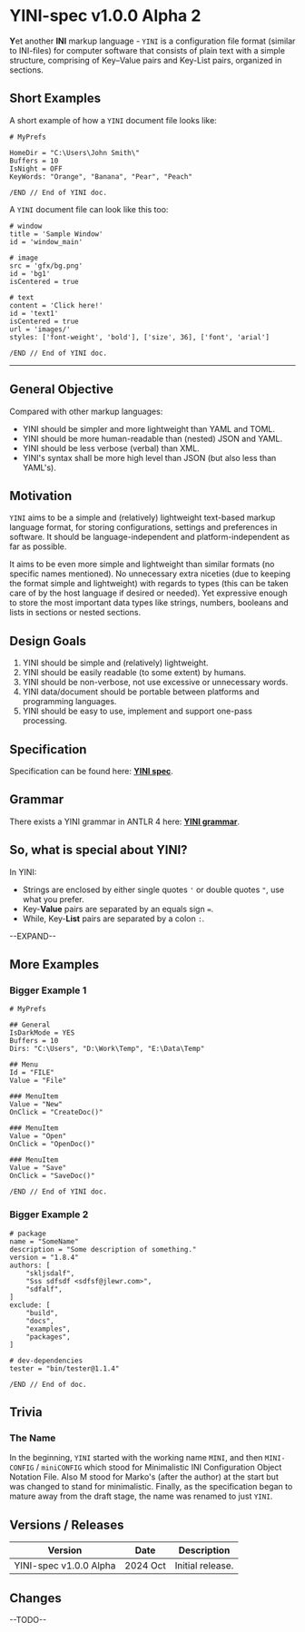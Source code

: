# YINI-spec v1.0.0 Alpha 2
**Y**et another **INI** markup language - `YINI` is a configuration file format (similar to INI-files) for computer software that consists of plain text with a simple structure, comprising of Key–Value pairs and Key-List pairs, organized in sections.

## Short Examples
A short example of how a `YINI` document file looks like:

```
# MyPrefs

HomeDir = "C:\Users\John Smith\"
Buffers = 10
IsNight = OFF
KeyWords: "Orange", "Banana", "Pear", "Peach"

/END // End of YINI doc.
```


A `YINI` document file can look like this too:
```
# window
title = 'Sample Window'
id = 'window_main'

# image
src = 'gfx/bg.png'
id = 'bg1'
isCentered = true

# text
content = 'Click here!'
id = 'text1'
isCentered = true
url = 'images/'
styles: ['font-weight', 'bold'], ['size', 36], ['font', 'arial']

/END // End of YINI doc.
```

---
## General Objective
Compared with other markup languages:
- YINI should be simpler and more lightweight than YAML and TOML.
- YINI should be more human-readable than (nested) JSON and YAML.
- YINI should be less verbose (verbal) than XML.
- YINI's syntax shall be more high level than JSON (but also less than YAML's).

## Motivation
`YINI` aims to be a simple and (relatively) lightweight text-based markup language format, for storing configurations, settings and preferences in software. It should be language-independent and platform-independent as far as possible.

It aims to be even more simple and lightweight than similar formats (no specific names mentioned). No unnecessary extra niceties (due to keeping the format simple and lightweight) with regards to types (this can be taken care of by the host language if desired or needed). Yet expressive enough to store the most important data types like strings, numbers, booleans and lists in sections or nested sections.

## Design Goals
1. YINI should be simple and (relatively) lightweight.
2. YINI should be easily readable (to some extent) by humans.
3. YINI should be non-verbose, not use excessive or unnecessary words.
4. YINI data/document should be portable between platforms and programming languages.
5. YINI should be easy to use, implement and support one-pass processing.

## Specification
Specification can be found here: **[YINI spec](<./YINI spec.md>)**.

## Grammar
There exists a YINI grammar in ANTLR 4 here: **[YINI grammar](<./Grammar-YINI.antlr4>)**.

## So, what is special about YINI?
In YINI:
- Strings are enclosed by either single quotes `'` or double quotes `"`, use what you prefer.
- Key-**Value** pairs are separated by an equals sign `=`.
- While, Key-**List** pairs are separated by a colon `:`.
  
--EXPAND--

## More Examples
### Bigger Example 1
```
# MyPrefs

## General
IsDarkMode = YES
Buffers = 10
Dirs: "C:\Users", "D:\Work\Temp", "E:\Data\Temp"

## Menu 
Id = "FILE"
Value = "File"

### MenuItem
Value = "New"
OnClick = "CreateDoc()"

### MenuItem
Value = "Open"
OnClick = "OpenDoc()"

### MenuItem
Value = "Save"
OnClick = "SaveDoc()"

/END // End of YINI doc.
```

### Bigger Example 2
```
# package
name = "SomeName"
description = "Some description of something."
version = "1.8.4"
authors: [
    "skljsdalf",
    "Sss sdfsdf <sdfsf@jlewr.com>",
    "sdfalf",
]
exclude: [
    "build",
    "docs",
    "examples",
    "packages",
]

# dev-dependencies
tester = "bin/tester@1.1.4"

/END // End of doc.
```

## Trivia
### The Name
In the beginning, `YINI` started with the working name `MINI`, and then `MINI-CONFIG` / `miniCONFIG` which stood for Minimalistic INI Configuration Object Notation File. Also M stood for Marko's (after the author) at the start but was changed to stand for minimalistic. Finally, as the specification began to mature away from the draft stage, the name was renamed to just `YINI`.

## Versions / Releases

| Version                | Date     | Description |
|------------------------|----------|-------------|
| YINI-spec v1.0.0 Alpha | 2024 Oct | Initial release.

## Changes
--TODO--
